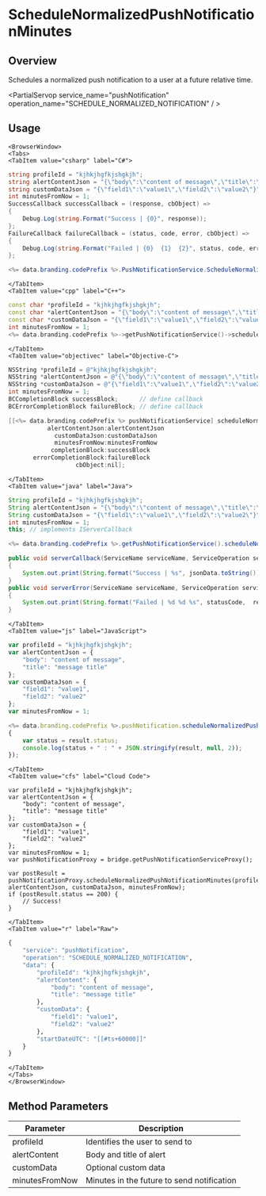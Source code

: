 # ScheduleNormalizedPushNotificationMinutes
## Overview
Schedules a normalized push notification to a user at a future relative time.

<PartialServop service_name="pushNotification" operation_name="SCHEDULE_NORMALIZED_NOTIFICATION" / >

## Usage

```mdx-code-block
<BrowserWindow>
<Tabs>
<TabItem value="csharp" label="C#">
```

```csharp
string profileId = "kjhkjhgfkjshgkjh";
string alertContentJson = "{\"body\":\"content of message\",\"title\":\"message title\"}";
string customDataJson = "{\"field1\":\"value1\",\"field2\":\"value2\"}";
int minutesFromNow = 1;
SuccessCallback successCallback = (response, cbObject) =>
{
    Debug.Log(string.Format("Success | {0}", response));
};
FailureCallback failureCallback = (status, code, error, cbObject) =>
{
    Debug.Log(string.Format("Failed | {0}  {1}  {2}", status, code, error));
};

<%= data.branding.codePrefix %>.PushNotificationService.ScheduleNormalizedPushNotificationMinutes(profileId, alertContentJson, customDataJson, minutesFromNow, successCallback, failureCallback);
```

```mdx-code-block
</TabItem>
<TabItem value="cpp" label="C++">
```

```cpp
const char *profileId = "kjhkjhgfkjshgkjh";
const char *alertContentJson = "{\"body\":\"content of message\",\"title\":\"message title\"}";
const char *customDataJson = "{\"field1\":\"value1\",\"field2\":\"value2\"}";
int minutesFromNow = 1;
<%= data.branding.codePrefix %>->getPushNotificationService()->scheduleNormalizedPushNotificationMinutes(profileId, alertContentJson, customDataJson, minutesFromNow, this);
```

```mdx-code-block
</TabItem>
<TabItem value="objectivec" label="Objective-C">
```

```objectivec
NSString *profileId = @"kjhkjhgfkjshgkjh";
NSString *alertContentJson = @"{\"body\":\"content of message\",\"title\":\"message title\"}";
NSString *customDataJson = @"{\"field1\":\"value1\",\"field2\":\"value2\"}";
int minutesFromNow = 1;
BCCompletionBlock successBlock;      // define callback
BCErrorCompletionBlock failureBlock; // define callback

[[<%= data.branding.codePrefix %> pushNotificationService] scheduleNormalizedPushNotificationMinutes:profileId
           alertContentJson:alertContentJson
             customDataJson:customDataJson
             minutesFromNow:minutesFromNow
            completionBlock:successBlock
       errorCompletionBlock:failureBlock
                   cbObject:nil];
```

```mdx-code-block
</TabItem>
<TabItem value="java" label="Java">
```

```java
String profileId = "kjhkjhgfkjshgkjh";
String alertContentJson = "{\"body\":\"content of message\",\"title\":\"message title\"}";
String customDataJson = "{\"field1\":\"value1\",\"field2\":\"value2\"}";
int minutesFromNow = 1;
this; // implements IServerCallback

<%= data.branding.codePrefix %>.getPushNotificationService().scheduleNormalizedPushNotificationMinutes(profileId, alertContentJson, customDataJson, minutesFromNow, this);

public void serverCallback(ServiceName serviceName, ServiceOperation serviceOperation, JSONObject jsonData)
{
    System.out.print(String.format("Success | %s", jsonData.toString()));
}
public void serverError(ServiceName serviceName, ServiceOperation serviceOperation, int statusCode, int reasonCode, String jsonError)
{
    System.out.print(String.format("Failed | %d %d %s", statusCode,  reasonCode, jsonError.toString()));
}
```

```mdx-code-block
</TabItem>
<TabItem value="js" label="JavaScript">
```

```javascript
var profileId = "kjhkjhgfkjshgkjh";
var alertContentJson = {
    "body": "content of message",
    "title": "message title"
};
var customDataJson = {
    "field1": "value1",
    "field2": "value2"
};
var minutesFromNow = 1;

<%= data.branding.codePrefix %>.pushNotification.scheduleNormalizedPushNotificationMinutes(profileId, alertContentJson, customDataJson, minutesFromNow, result =>
{
	var status = result.status;
	console.log(status + " : " + JSON.stringify(result, null, 2));
});
```

```mdx-code-block
</TabItem>
<TabItem value="cfs" label="Cloud Code">
```

```cfscript
var profileId = "kjhkjhgfkjshgkjh";
var alertContentJson = {
    "body": "content of message",
    "title": "message title"
};
var customDataJson = {
    "field1": "value1",
    "field2": "value2"
};
var minutesFromNow = 1;
var pushNotificationProxy = bridge.getPushNotificationServiceProxy();

var postResult = pushNotificationProxy.scheduleNormalizedPushNotificationMinutes(profileId, alertContentJson, customDataJson, minutesFromNow);
if (postResult.status == 200) {
    // Success!
}
```

```mdx-code-block
</TabItem>
<TabItem value="r" label="Raw">
```

```r
{
	"service": "pushNotification",
	"operation": "SCHEDULE_NORMALIZED_NOTIFICATION",
	"data": {
		"profileId": "kjhkjhgfkjshgkjh",
		"alertContent": {
			"body": "content of message",
			"title": "message title"
		},
		"customData": {
			"field1": "value1",
			"field2": "value2"
		},
		"startDateUTC": "[[#ts+60000]]"
	}
}
```

```mdx-code-block
</TabItem>
</Tabs>
</BrowserWindow>
```

## Method Parameters
Parameter | Description
--------- | -----------
profileId | Identifies the user to send to
alertContent | Body and title of alert
customData | Optional custom data
minutesFromNow | Minutes in the future to send notification


